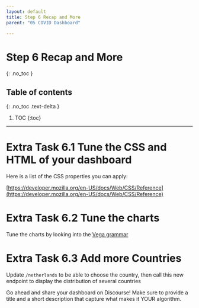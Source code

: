 ```yaml
---
layout: default
title: Step 6 Recap and More
parent: "05 COVID Dashboard"

---
```


# Step 6 Recap and More
{: .no_toc }

## Table of contents
{: .no_toc .text-delta }

1. TOC
{:toc}

---


# Extra Task 6.1 Tune the CSS and HTML of your dashboard

Here is a list of the CSS properties you can apply:

[https://developer.mozilla.org/en-US/docs/Web/CSS/Reference](https://developer.mozilla.org/en-US/docs/Web/CSS/Reference)

# Extra Task 6.2 Tune the charts

Tune the charts by looking into the [Vega grammar](https://vega.github.io/vega/docs/)


# Extra Task 6.3 Add more Countries

Update `/netherlands` to be able to choose the country, then call this new endpoint to display the distribution of several countries


Go ahead and share your dashboard on Discourse! Make sure to provide a title and a short description that capture what makes it YOUR algorithm.